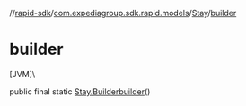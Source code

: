 //[rapid-sdk](../../../index.md)/[com.expediagroup.sdk.rapid.models](../index.md)/[Stay](index.md)/[builder](builder.md)

# builder

[JVM]\

public final static [Stay.Builder](-builder/index.md)[builder](builder.md)()
